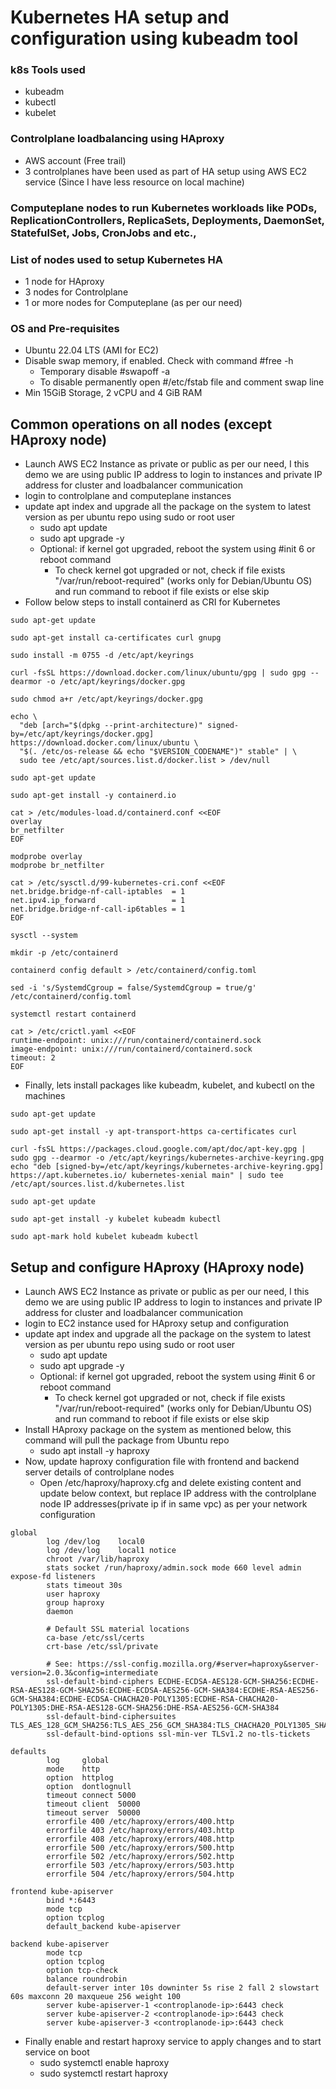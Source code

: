 # Kubernetes HA setup and configuration using **kubeadm** tool

### k8s Tools used
- kubeadm
- kubectl
- kubelet

### Controlplane loadbalancing using HAproxy
- AWS account (Free trail)
- 3 controlplanes have been used as part of HA setup using AWS EC2 service (Since I have less resource on local machine)

### Computeplane nodes to run Kubernetes workloads like PODs, ReplicationControllers, ReplicaSets, Deployments, DaemonSet, StatefulSet, Jobs, CronJobs and etc.,

### List of nodes used to setup Kubernetes HA
- 1 node for HAproxy
- 3 nodes for Controlplane
- 1 or more nodes for Computeplane (as per our need)

### OS and Pre-requisites
- Ubuntu 22.04 LTS (AMI for EC2)
- Disable swap memory, if enabled. Check with command #free -h
    - Temporary disable #swapoff -a
    - To disable permanently open #/etc/fstab file and comment swap line
- Min 15GiB Storage, 2 vCPU and 4 GiB RAM

## Common operations on all nodes (except HAproxy node)
- Launch AWS EC2 Instance as private or public as per our need, I this demo we are using public IP address to login to instances and private IP address for cluster and loadbalancer communication
- login to controlplane and computeplane instances 
- update apt index and upgrade all the package on the system to latest version as per ubuntu repo using sudo or root user
    - sudo apt update
    - sudo apt upgrade -y
    - Optional: if kernel got upgraded, reboot the system using #init 6 or reboot command
        - To check kernel got upgraded or not, check if file exists "/var/run/reboot-required" (works only for Debian/Ubuntu OS) and run command to reboot if file exists or else skip
- Follow below steps to install containerd as CRI for Kubernetes
```
sudo apt-get update

sudo apt-get install ca-certificates curl gnupg

sudo install -m 0755 -d /etc/apt/keyrings

curl -fsSL https://download.docker.com/linux/ubuntu/gpg | sudo gpg --dearmor -o /etc/apt/keyrings/docker.gpg

sudo chmod a+r /etc/apt/keyrings/docker.gpg

echo \
  "deb [arch="$(dpkg --print-architecture)" signed-by=/etc/apt/keyrings/docker.gpg] https://download.docker.com/linux/ubuntu \
  "$(. /etc/os-release && echo "$VERSION_CODENAME")" stable" | \
  sudo tee /etc/apt/sources.list.d/docker.list > /dev/null

sudo apt-get update

sudo apt-get install -y containerd.io

cat > /etc/modules-load.d/containerd.conf <<EOF
overlay
br_netfilter
EOF

modprobe overlay
modprobe br_netfilter

cat > /etc/sysctl.d/99-kubernetes-cri.conf <<EOF
net.bridge.bridge-nf-call-iptables  = 1
net.ipv4.ip_forward                 = 1
net.bridge.bridge-nf-call-ip6tables = 1
EOF

sysctl --system

mkdir -p /etc/containerd

containerd config default > /etc/containerd/config.toml

sed -i 's/SystemdCgroup = false/SystemdCgroup = true/g' /etc/containerd/config.toml

systemctl restart containerd

cat > /etc/crictl.yaml <<EOF
runtime-endpoint: unix:///run/containerd/containerd.sock
image-endpoint: unix:///run/containerd/containerd.sock
timeout: 2
EOF
```
- Finally, lets install packages like kubeadm, kubelet, and kubectl on the machines
```
sudo apt-get update

sudo apt-get install -y apt-transport-https ca-certificates curl

curl -fsSL https://packages.cloud.google.com/apt/doc/apt-key.gpg | sudo gpg --dearmor -o /etc/apt/keyrings/kubernetes-archive-keyring.gpg
echo "deb [signed-by=/etc/apt/keyrings/kubernetes-archive-keyring.gpg] https://apt.kubernetes.io/ kubernetes-xenial main" | sudo tee /etc/apt/sources.list.d/kubernetes.list

sudo apt-get update

sudo apt-get install -y kubelet kubeadm kubectl

sudo apt-mark hold kubelet kubeadm kubectl
```

## Setup and configure HAproxy (HAproxy node)
- Launch AWS EC2 Instance as private or public as per our need, I this demo we are using public IP address to login to instances and private IP address for cluster and loadbalancer communication
- login to EC2 instance used for HAproxy setup and configuration
- update apt index and upgrade all the package on the system to latest version as per ubuntu repo using sudo or root user
    - sudo apt update
    - sudo apt upgrade -y
    - Optional: if kernel got upgraded, reboot the system using #init 6 or reboot command
        - To check kernel got upgraded or not, check if file exists "/var/run/reboot-required" (works only for Debian/Ubuntu OS) and run command to reboot if file exists or else skip
- Install HAproxy package on the system as mentioned below, this command will pull the package from Ubuntu repo
    - sudo apt install -y haproxy
- Now, update haproxy configuration file with frontend and backend server details of controlplane nodes
    - Open /etc/haproxy/haproxy.cfg and delete existing content and update below context, but replace IP address with the controlplane node IP addresses(private ip if in same vpc) as per your network configuration
```
global
        log /dev/log    local0
        log /dev/log    local1 notice
        chroot /var/lib/haproxy
        stats socket /run/haproxy/admin.sock mode 660 level admin expose-fd listeners
        stats timeout 30s
        user haproxy
        group haproxy
        daemon

        # Default SSL material locations
        ca-base /etc/ssl/certs
        crt-base /etc/ssl/private

        # See: https://ssl-config.mozilla.org/#server=haproxy&server-version=2.0.3&config=intermediate
        ssl-default-bind-ciphers ECDHE-ECDSA-AES128-GCM-SHA256:ECDHE-RSA-AES128-GCM-SHA256:ECDHE-ECDSA-AES256-GCM-SHA384:ECDHE-RSA-AES256-GCM-SHA384:ECDHE-ECDSA-CHACHA20-POLY1305:ECDHE-RSA-CHACHA20-POLY1305:DHE-RSA-AES128-GCM-SHA256:DHE-RSA-AES256-GCM-SHA384
        ssl-default-bind-ciphersuites TLS_AES_128_GCM_SHA256:TLS_AES_256_GCM_SHA384:TLS_CHACHA20_POLY1305_SHA256
        ssl-default-bind-options ssl-min-ver TLSv1.2 no-tls-tickets

defaults
        log     global
        mode    http
        option  httplog
        option  dontlognull
        timeout connect 5000
        timeout client  50000
        timeout server  50000
        errorfile 400 /etc/haproxy/errors/400.http
        errorfile 403 /etc/haproxy/errors/403.http
        errorfile 408 /etc/haproxy/errors/408.http
        errorfile 500 /etc/haproxy/errors/500.http
        errorfile 502 /etc/haproxy/errors/502.http
        errorfile 503 /etc/haproxy/errors/503.http
        errorfile 504 /etc/haproxy/errors/504.http

frontend kube-apiserver
        bind *:6443
        mode tcp
        option tcplog
        default_backend kube-apiserver

backend kube-apiserver
        mode tcp
        option tcplog
        option tcp-check
        balance roundrobin
        default-server inter 10s downinter 5s rise 2 fall 2 slowstart 60s maxconn 20 maxqueue 256 weight 100
        server kube-apiserver-1 <controplanode-ip>:6443 check
        server kube-apiserver-2 <controplanode-ip>:6443 check
        server kube-apiserver-3 <controplanode-ip>:6443 check        
```
- Finally enable and restart haproxy service to apply changes and to start service on boot
    - sudo systemctl enable haproxy
    - sudo systemctl restart haproxy
